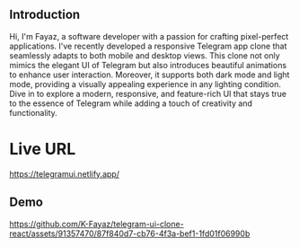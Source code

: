 
## Introduction
Hi, I'm Fayaz, a software developer with a passion for crafting pixel-perfect applications. I've recently developed a responsive Telegram app clone that seamlessly adapts to both mobile and desktop views. This clone not only mimics the elegant UI of Telegram but also introduces beautiful animations to enhance user interaction. Moreover, it supports both dark mode and light mode, providing a visually appealing experience in any lighting condition. Dive in to explore a modern, responsive, and feature-rich UI that stays true to the essence of Telegram while adding a touch of creativity and functionality.

# Live URL
https://telegramui.netlify.app/

## Demo
https://github.com/K-Fayaz/telegram-ui-clone-react/assets/91357470/87f840d7-cb76-4f3a-bef1-1fd01f06990b
